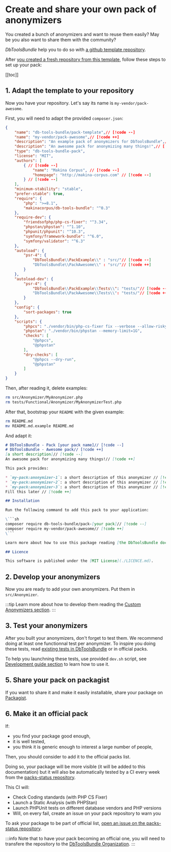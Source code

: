 # Create and share your own pack of anonymizers

You created a bunch of anonymizers and want to reuse them easily? May be you
also want to share them with the community?

*DbToolsBundle* help you to do so with [a github template repository](https://github.com/DbToolsBundle/pack-template).

After [you created a fresh repository from this template](https://github.com/new?template_name=pack-template&template_owner=DbToolsBundle),
follow these steps to set up your pack:

[[toc]]

## 1. Adapt the template to your repository

Now you have your repository. Let's say its name is `my-vendor/pack-awesome`.

First, you will need to adapt the provided `composer.json`:

```json
{
    "name": "db-tools-bundle/pack-template",// [!code --]
    "name": "my-vendor/pack-awesome",// [!code ++]
    "description": "An example pack of anonymizers for DbToolsBundle",// [!code --]
    "description": "An awesome pack for anonymizing many things!",// [!code ++]
    "type": "db-tools-bundle-pack",
    "license": "MIT",
    "authors": [
        { // [!code --]
            "name": "Makina Corpus", // [!code --]
            "homepage": "http://makina-corpus.com" // [!code --]
        } // [!code --]
    ],
    "minimum-stability": "stable",
    "prefer-stable": true,
    "require": {
        "php": ">=8.1",
        "makinacorpus/db-tools-bundle": "^0.3"
    },
    "require-dev": {
        "friendsofphp/php-cs-fixer": "^3.34",
        "phpstan/phpstan": "^1.10",
        "phpunit/phpunit": "^10.3",
        "symfony/framework-bundle": "^6.0",
        "symfony/validator": "^6.3"
    },
    "autoload": {
        "psr-4": {
            "DbToolsBundle\\PackExample\\" : "src/"// [!code --]
            "DbToolsBundle\\PackAwesome\\" : "src/"// [!code ++]
        }
    },
    "autoload-dev": {
        "psr-4": {
            "DbToolsBundle\\PackExample\\Tests\\": "tests/"// [!code --]
            "DbToolsBundle\\PackAwesome\\Tests\\": "tests/"// [!code ++]
        }
    },
    "config": {
        "sort-packages": true
    },
    "scripts": {
        "phpcs": "./vendor/bin/php-cs-fixer fix --verbose --allow-risky=yes",
        "phpstan": "./vendor/bin/phpstan --memory-limit=1G",
        "checks": [
            "@phpcs",
            "@phpstan"
        ],
        "dry-checks": [
            "@phpcs --dry-run",
            "@phpstan"
        ]
    }
}
```

Then, after reading it, delete examples:

```sh
rm src/Anonymizer/MyAnonymizer.php
rm tests/Functional/Anonymizer/MyAnonymizerTest.php
```

After that, bootstrap your `README` with the given example:

```sh
rm README.md
mv README.md.example README.md
```

And adapt it:

```md
# DbToolsBundle - Pack [your pack name]// [!code --]
# DbToolsBundle - Awesome pack// [!code ++]
[a short description]// [!code --]
An awesome pack for anonymizing many things!// [!code ++]

This pack provides:

* `my-pack:anonymizer-1`: a short description of this anonymizer // [!code --]
* `my-pack:anonymizer-2`: a short description of this anonymizer // [!code --]
* `my-pack:anonymizer-3`: a short description of this anonymizer // [!code --]
Fill this later // [!code ++]

## Installation

Run the following command to add this pack to your application:

\```sh
composer require db-tools-bundle/pack-[your pack]// [!code --]
composer require my-vendor/pack-awesome// [!code ++]
\```

Learn more about how to use this package reading [the DbToolsBundle documentation](https://dbtoolsbundle.readthedocs.io/) on Read the Docs.

## Licence

This software is published under the [MIT License](./LICENCE.md).

```

## 2. Develop your anonymizers

Now you are ready to add your own anonymizers. Put them in `src/Anonymizer`.

:::tip
Learn more about how to develop them reading the [Custom Anonymizers section](../anonymization/custom-anonymizers).
:::

## 3. Test your anonymizers

After you built your anonymizers, don't forget to test them. We recommend doing at least one functionnal test per anonymizer.
To inspire you doing these tests, read [existing tests in DbToolsBundle](https://github.com/makinacorpus/DbToolsBundle/tree/main/tests/Functional/Anonymizer/Core)
or in official packs.

To help you launchning these tests, use provided `dev.sh` script, see [Development guide section](./guide) to learn how to use it.


## 5. Share your pack on packagist

If you want to share it and make it easily installable, share your package on [Packagist](https://packagist.org/).

## 6. Make it an official pack

If:

* you find your package good enough,
* it is well tested,
* you think it is generic enough to interest a large number of people,

Then, you should consider to add it to the official packs list.

Doing so, your package will be more visible (it will be added to this documentation) but it will also be automatically tested
by a CI every week from the [packs-status repository](https://github.com/DbToolsBundle/packs-status).

This CI will:

* Check Coding standards (with PHP CS Fixer)
* Launch a Static Analysis (with PHPStan)
* Launch PHPUnit tests on different database vendors and PHP versions
* Will, on every fail, create an issue on your pack repository to warn you

To ask your package to be part of official list, [open an issue on the packs-status repository](https://github.com/DbToolsBundle/packs-status/issues).

:::info
Note that to have your pack becoming an official one, you will need to transfere the repository to the [DbToolsBundle Organization](https://github.com/DbToolsBundle).
:::
